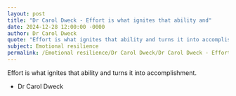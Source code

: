 ```yaml
---
layout: post
title: "Dr Carol Dweck - Effort is what ignites that ability and"
date: 2024-12-28 12:00:00 -0000
author: Dr Carol Dweck
quote: "Effort is what ignites that ability and turns it into accomplishment."
subject: Emotional resilience
permalink: /Emotional resilience/Dr Carol Dweck/Dr Carol Dweck - Effort is what ignites that ability and
---
```


Effort is what ignites that ability and turns it into accomplishment.

- Dr Carol Dweck
